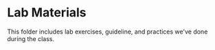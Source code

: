 # Lab Materials

This folder includes lab exercises, guideline, and practices we've done during the class.
